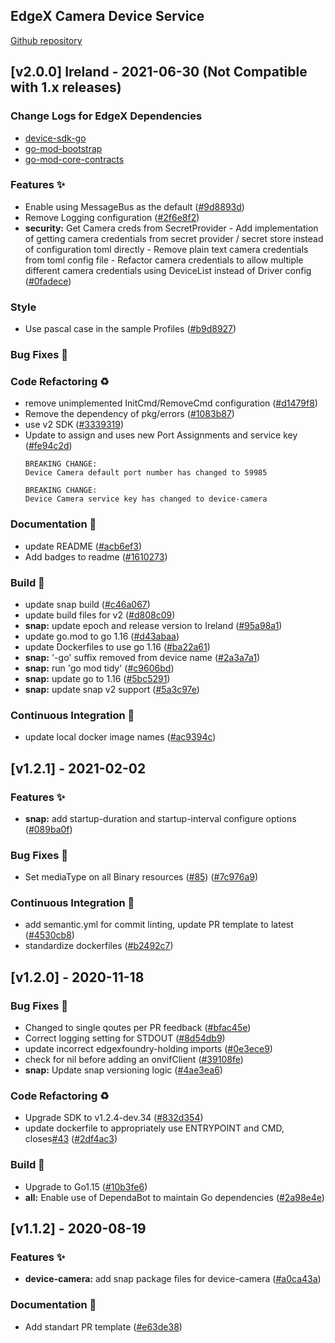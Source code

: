 
<a name="EdgeX Camera Device Service (found in device-camera-go) Changelog"></a>
## EdgeX Camera Device Service
[Github repository](https://github.com/edgexfoundry/device-camera-go)

## [v2.0.0] Ireland - 2021-06-30  (Not Compatible with 1.x releases)
### Change Logs for EdgeX Dependencies
- [device-sdk-go](https://github.com/edgexfoundry/device-sdk-go/blob/v2.0.0/CHANGELOG.md)
- [go-mod-bootstrap](https://github.com/edgexfoundry/go-mod-bootstrap/blob/v2.0.0/CHANGELOG.md)
- [go-mod-core-contracts](https://github.com/edgexfoundry/go-mod-core-contracts/blob/v2.0.0/CHANGELOG.md)

### Features ✨
- Enable using MessageBus as the default ([#9d8893d](https://github.com/edgexfoundry/device-camera-go/commits/9d8893d))
- Remove Logging configuration ([#2f6e8f2](https://github.com/edgexfoundry/device-camera-go/commits/2f6e8f2))
- **security:** Get Camera creds from SecretProvider - Add implementation of getting camera credentials from secret provider / secret store instead of configuration toml directly - Remove plain text camera credentials from toml config file - Refactor camera credentials to allow multiple different camera credentials using DeviceList instead of Driver config ([#0fadece](https://github.com/edgexfoundry/device-camera-go/commits/0fadece))
### Style
- Use pascal case in the sample Profiles ([#b9d8927](https://github.com/edgexfoundry/device-camera-go/commits/b9d8927))
### Bug Fixes 🐛
### Code Refactoring ♻
- remove unimplemented InitCmd/RemoveCmd configuration ([#d1479f8](https://github.com/edgexfoundry/device-camera-go/commits/d1479f8))
- Remove the dependency of pkg/errors ([#1083b87](https://github.com/edgexfoundry/device-camera-go/commits/1083b87))
- use v2 SDK ([#3339319](https://github.com/edgexfoundry/device-camera-go/commits/3339319))
- Update to assign and uses new Port Assignments and service key ([#fe94c2d](https://github.com/edgexfoundry/device-camera-go/commits/fe94c2d))
    ```
    BREAKING CHANGE:
    Device Camera default port number has changed to 59985
    ```
    ```
    BREAKING CHANGE:
    Device Camera service key has changed to device-camera
    ```
### Documentation 📖
- update README ([#acb6ef3](https://github.com/edgexfoundry/device-camera-go/commits/acb6ef3))
- Add badges to readme ([#1610273](https://github.com/edgexfoundry/device-camera-go/commits/1610273))
### Build 👷
- update snap build ([#c46a067](https://github.com/edgexfoundry/device-camera-go/commits/c46a067))
- update build files for v2 ([#d808c09](https://github.com/edgexfoundry/device-camera-go/commits/d808c09))
- **snap:** update epoch and release version to Ireland ([#95a98a1](https://github.com/edgexfoundry/device-camera-go/commits/95a98a1))
- update go.mod to go 1.16 ([#d43abaa](https://github.com/edgexfoundry/device-camera-go/commits/d43abaa))
- update Dockerfiles to use go 1.16 ([#ba22a61](https://github.com/edgexfoundry/device-camera-go/commits/ba22a61))
- **snap:** '-go' suffix removed from device name ([#2a3a7a1](https://github.com/edgexfoundry/device-camera-go/commits/2a3a7a1))
- **snap:** run 'go mod tidy' ([#c9606bd](https://github.com/edgexfoundry/device-camera-go/commits/c9606bd))
- **snap:** update go to 1.16 ([#5bc5291](https://github.com/edgexfoundry/device-camera-go/commits/5bc5291))
- **snap:** update snap v2 support ([#5a3c97e](https://github.com/edgexfoundry/device-camera-go/commits/5a3c97e))
### Continuous Integration 🔄
- update local docker image names ([#ac9394c](https://github.com/edgexfoundry/device-camera-go/commits/ac9394c))

<a name="v1.2.1"></a>
## [v1.2.1] - 2021-02-02
### Features ✨
- **snap:** add startup-duration and startup-interval configure options ([#089ba0f](https://github.com/edgexfoundry/device-camera-go/commits/089ba0f))
### Bug Fixes 🐛
- Set mediaType on all Binary resources ([#85](https://github.com/edgexfoundry/device-camera-go/issues/85)) ([#7c976a9](https://github.com/edgexfoundry/device-camera-go/commits/7c976a9))
### Continuous Integration 🔄
- add semantic.yml for commit linting, update PR template to latest ([#4530cb8](https://github.com/edgexfoundry/device-camera-go/commits/4530cb8))
- standardize dockerfiles ([#b2492c7](https://github.com/edgexfoundry/device-camera-go/commits/b2492c7))

<a name="v1.2.0"></a>
## [v1.2.0] - 2020-11-18
### Bug Fixes 🐛
- Changed to single qoutes per PR feedback ([#bfac45e](https://github.com/edgexfoundry/device-camera-go/commits/bfac45e))
- Correct logging setting for STDOUT ([#8d54db9](https://github.com/edgexfoundry/device-camera-go/commits/8d54db9))
- update incorrect edgexfoundry-holding imports ([#0e3ece9](https://github.com/edgexfoundry/device-camera-go/commits/0e3ece9))
- check for nil before adding an onvifClient ([#39108fe](https://github.com/edgexfoundry/device-camera-go/commits/39108fe))
- **snap:** Update snap versioning logic ([#4ae3ea6](https://github.com/edgexfoundry/device-camera-go/commits/4ae3ea6))
### Code Refactoring ♻
- Upgrade SDK to v1.2.4-dev.34 ([#832d354](https://github.com/edgexfoundry/device-camera-go/commits/832d354))
- update dockerfile to appropriately use ENTRYPOINT and CMD, closes[#43](https://github.com/edgexfoundry/device-camera-go/issues/43) ([#2df4ac3](https://github.com/edgexfoundry/device-camera-go/commits/2df4ac3))
### Build 👷
- Upgrade to Go1.15 ([#10b3fe6](https://github.com/edgexfoundry/device-camera-go/commits/10b3fe6))
- **all:** Enable use of DependaBot to maintain Go dependencies ([#2a98e4e](https://github.com/edgexfoundry/device-camera-go/commits/2a98e4e))

<a name="v1.1.2"></a>
## [v1.1.2] - 2020-08-19
### Features ✨
- **device-camera:** add snap package files for device-camera ([#a0ca43a](https://github.com/edgexfoundry/device-camera-go/commits/a0ca43a))
### Documentation 📖
- Add standart PR template ([#e63de38](https://github.com/edgexfoundry/device-camera-go/commits/e63de38))
